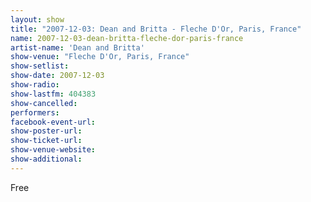 ```yaml
---
layout: show
title: "2007-12-03: Dean and Britta - Fleche D'Or, Paris, France"
name: 2007-12-03-dean-britta-fleche-dor-paris-france
artist-name: 'Dean and Britta'
show-venue: "Fleche D'Or, Paris, France"
show-setlist: 
show-date: 2007-12-03
show-radio: 
show-lastfm: 404383
show-cancelled: 
performers: 
facebook-event-url: 
show-poster-url: 
show-ticket-url: 
show-venue-website: 
show-additional: 
---
```


Free